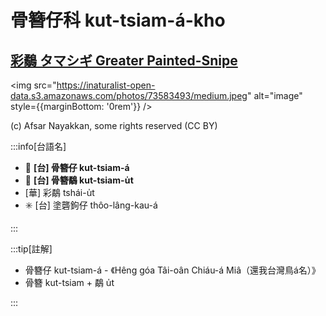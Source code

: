 # 骨簪仔科 kut-tsiam-á-kho

## [彩鷸 タマシギ Greater Painted-Snipe](https://ebird.org/species/grpsni1)

<img src="https://inaturalist-open-data.s3.amazonaws.com/photos/73583493/medium.jpeg" alt="image" style={{marginBottom: '0rem'}} />

<p className="image-caption">
(c) Afsar Nayakkan, some rights reserved (CC BY)
</p>

:::info[台語名]

- 🎯 **[台] 骨簪仔 kut-tsiam-á**
- 🎯 **[台] 骨簪鷸 kut-tsiam-u̍t**
- [華] 彩鷸 tshái-u̍t
- ✳️ [台] 塗礱鉤仔 thôo-lâng-kau-á

:::

:::tip[註解]

- 骨簪仔 kut-tsiam-á - 《Hêng góa Tâi-oân Chiáu-á Miâ（還我台灣鳥á名）》
- 骨簪 kut-tsiam + 鷸 u̍t

:::
